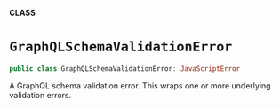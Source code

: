 **CLASS**

# `GraphQLSchemaValidationError`

```swift
public class GraphQLSchemaValidationError: JavaScriptError
```

A GraphQL schema validation error. This wraps one or more underlying validation errors.
